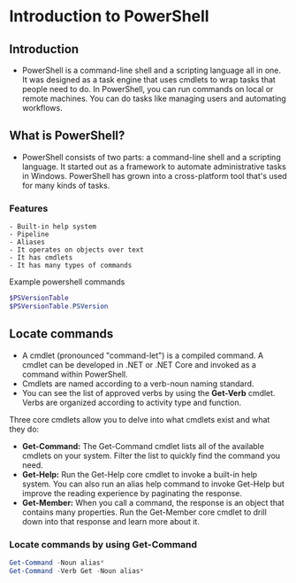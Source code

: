 # Introduction to PowerShell

## Introduction

- PowerShell is a command-line shell and a scripting language all in one. It was designed as a task engine that uses cmdlets to wrap tasks that people need to do. In PowerShell, you can run commands on local or remote machines. You can do tasks like managing users and automating workflows.

## What is PowerShell?

- PowerShell consists of two parts: a command-line shell and a scripting language. It started out as a framework to automate administrative tasks in Windows. PowerShell has grown into a cross-platform tool that's used for many kinds of tasks.

### Features

    - Built-in help system
    - Pipeline
    - Aliases
    - It operates on objects over text
    - It has cmdlets
    - It has many types of commands

Example powershell commands

```powershell
$PSVersionTable
$PSVersionTable.PSVersion
```

## Locate commands

- A cmdlet (pronounced "command-let") is a compiled command. A cmdlet can be developed in .NET or .NET Core and invoked as a command within PowerShell.
- Cmdlets are named according to a verb-noun naming standard.
- You can see the list of approved verbs by using the **Get-Verb** cmdlet. Verbs are organized according to activity type and function.

Three core cmdlets allow you to delve into what cmdlets exist and what they do:

- **Get-Command:** The Get-Command cmdlet lists all of the available cmdlets on your system. Filter the list to quickly find the command you need.
- **Get-Help:** Run the Get-Help core cmdlet to invoke a built-in help system. You can also run an alias help command to invoke Get-Help but improve the reading experience by paginating the response.
- **Get-Member:** When you call a command, the response is an object that contains many properties. Run the Get-Member core cmdlet to drill down into that response and learn more about it.

### Locate commands by using Get-Command

```powershell
Get-Command -Noun alias*
Get-Command -Verb Get -Noun alias*
```
